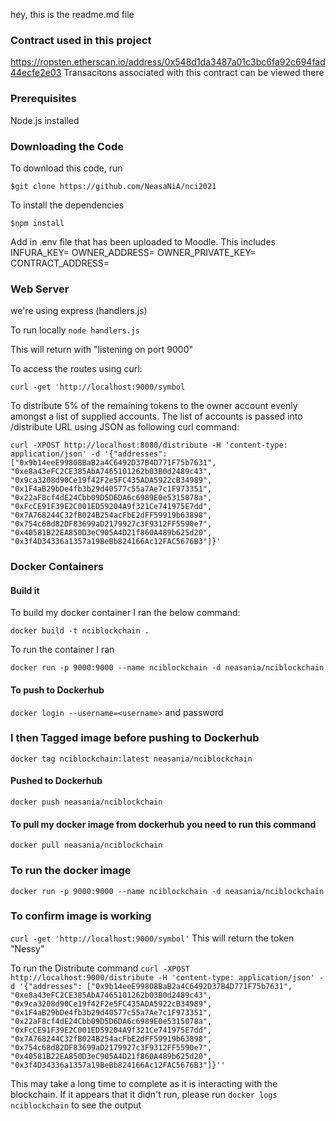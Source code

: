 hey, this is the readme.md file

### Contract used in this project  ###
https://ropsten.etherscan.io/address/0x548d1da3487a01c3bc6fa92c694fad44ecfe2e03
Transacitons associated with this contract can be viewed there

### Prerequisites  ###
Node.js installed

### Downloading the Code ###

To download this code, run 

```$git clone https://github.com/NeasaNiA/nci2021```


To install the dependencies

```$npm install```

Add in .env file that has been uploaded to Moodle. This includes
INFURA_KEY=<infura key>
OWNER_ADDRESS=<owner public key>
OWNER_PRIVATE_KEY=<owner private key>
CONTRACT_ADDRESS=<contract address>

### Web Server ###

we're using express (handlers.js)

To run locally
 ```node handlers.js```

 This will return with "listening on port 9000"


To access the routes using curl:

```curl -get 'http://localhost:9000/symbol```

To distribute 5% of the remaining tokens to the owner account evenly amongst a list of supplied accounts. The list of accounts is passed into /distribute URL using JSON as following curl command:


```curl -XPOST http://localhost:8080/distribute -H 'content-type: application/json' -d '{"addresses": ["0x9b14eeE99808BaB2a4C6492D37B4D771F75b7631", "0xe8a43eFC2CE385AbA7465101262b03B0d2489c43", "0x9ca3208d90Ce19f42F2e5FC435ADA5922cB34989", "0x1F4aB29bDe4fb3b29d40577c55a7Ae7c1F973351", "0x22aF8cf4dE24Cbb09D5D6DA6c6989E0e5315078a", "0xFcCE91F39E2C001ED59204A9f321Ce741975E7dd", "0x7A768244C32fB024B254acFbE2dFF59919b63898", "0x754c68d82DF83699aD2179927c3F9312FF5590e7", "0x40581B22EA850D3eC905A4D21f860A489b625d20", "0x3f4D34336a1357a19BeBb824166Ac12FAC5676B3"]}'```


### Docker Containers 

#### Build it

To build my docker container I ran the below command:

```docker build -t nciblockchain .```

To run the container I ran 

 ```docker run -p 9000:9000 --name nciblockchain -d neasania/nciblockchain ```

#### To push to Dockerhub 
```docker login --username=<username>``` and password

### I then Tagged image before pushing to Dockerhub
```docker tag nciblockchain:latest neasania/nciblockchain```

#### Pushed to Dockerhub 
```docker push neasania/nciblockchain```

#### To pull  my docker image from dockerhub you need to run this command 
```docker pull neasania/nciblockchain```

### To run the docker image 
```docker run -p 9000:9000 --name nciblockchain -d neasania/nciblockchain```

### To confirm image is working
```curl -get 'http://localhost:9000/symbol'```
This will return the token "Nessy"

To run the Distribute command
```curl -XPOST http://localhost:9000/distribute -H 'content-type: application/json' -d '{"addresses": ["0x9b14eeE99808BaB2a4C6492D37B4D771F75b7631", "0xe8a43eFC2CE385AbA7465101262b03B0d2489c43", "0x9ca3208d90Ce19f42F2e5FC435ADA5922cB34989", "0x1F4aB29bDe4fb3b29d40577c55a7Ae7c1F973351", "0x22aF8cf4dE24Cbb09D5D6DA6c6989E0e5315078a", "0xFcCE91F39E2C001ED59204A9f321Ce741975E7dd", "0x7A768244C32fB024B254acFbE2dFF59919b63898", "0x754c68d82DF83699aD2179927c3F9312FF5590e7", "0x40581B22EA850D3eC905A4D21f860A489b625d20", "0x3f4D34336a1357a19BeBb824166Ac12FAC5676B3"]}''```


This may take a long time to complete as it is interacting with the blockchain. If it appears that it didn't run, please run 
```docker logs nciblockchain``` to see the output



